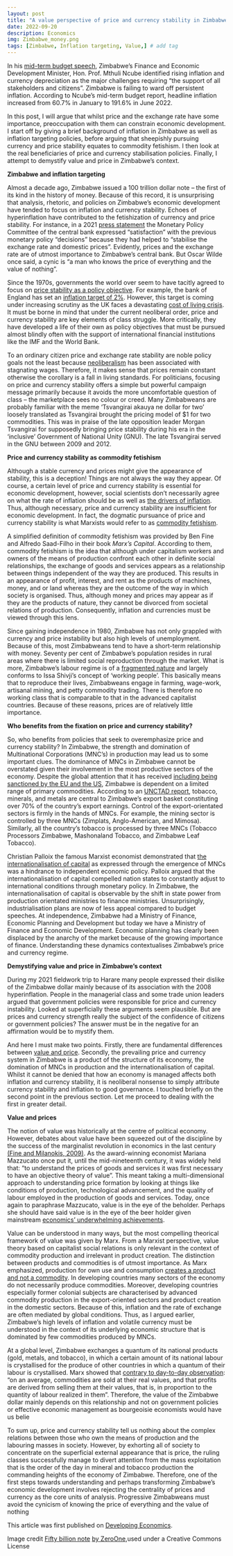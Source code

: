 ```yaml
---
layout: post
title: "A value perspective of price and currency stability in Zimbabwe"
date: 2022-09-20
description: Economics
img: Zimbabwe_money.png
tags: [Zimbabwe, Inflation targeting, Value,] # add tag
---
```


In his [mid-term budget speech](http://www.zimtreasury.gov.zw/index.php?option=com_content&view=article&id=253:the-2022-mid-term-budget-and-economic-review-supplementary-budget&catid=83&Itemid=613), Zimbabwe’s Finance and Economic Development Minister, Hon. Prof. Mthuli Ncube identified rising inflation and currency depreciation as the major challenges requiring “the support of all stakeholders and citizens”.  Zimbabwe is failing to ward off persistent inflation. According to Ncube’s mid-term budget report, headline inflation increased from 60.7% in January to 191.6% in June 2022.

In this post, I will argue that whilst price and the exchange rate have some importance, preoccupation with them can constrain economic development. I start off by giving a brief background of inflation in Zimbabwe as well as inflation targeting policies, before arguing that sheepishly pursuing currency and price stability equates to commodity fetishism. I then look at the real beneficiaries of price and currency stabilisation policies. Finally, I attempt to demystify value and price in Zimbabwe’s context.

**Zimbabwe and inflation targeting**

Almost a decade ago, Zimbabwe issued a 100 trillion dollar note – the first of its kind in the history of money. Because of this record, it is unsurprising that analysis, rhetoric, and policies on Zimbabwe’s economic development have tended to focus on inflation and currency stability. Echoes of hyperinflation have contributed to the fetishization of currency and price stability. For instance, in a 2021 [press statement](https://www.rbz.co.zw/documents/press/2021/December/MPC-Resolutions---3-December-2021.pdf) the Monetary Policy Committee of the central bank  expressed “satisfaction” with the previous monetary policy “decisions” because they had helped to “stabilise the exchange rate and domestic prices”. Evidently, prices and the exchange rate are of utmost importance to Zimbabwe’s central bank. But Oscar Wilde once said, a cynic is “a man who knows the price of everything and the value of nothing”.

Since the 1970s, governments the world over seem to have tacitly agreed to focus on [price stability as a policy objective](https://www.researchgate.net/publication/264813142_Towards_a_Marxian_critique_of_inflation_targeting). For example, the bank of England has set an [inflation target of 2%](https://www.ft.com/content/8bcd5def-7a6f-494e-8ae7-3dea28b4fdec). However, this target is coming under increasing scrutiny as the UK faces a devastating [cost of living crisis](https://www.bbc.co.uk/news/topics/cljev4jz3pjt). It must be borne in mind that under the current neoliberal order, price and currency stability are key elements of class struggle. More critically, they have developed a life of their own as policy objectives that must be pursued almost blindly often with the support of international financial institutions like the IMF and the World Bank.

To an ordinary citizen price and exchange rate stability are noble policy goals not the least because [neoliberalism](https://www.theguardian.com/news/2017/aug/18/neoliberalism-the-idea-that-changed-the-world) has been associated with stagnating wages. Therefore, it makes sense that prices remain constant otherwise the corollary is a fall in living standards. For politicians, focusing on price and currency stability offers a simple but powerful campaign message primarily because it avoids the more uncomfortable question of class – the marketplace sees no colour or creed. Many Zimbabweans are probably familiar with the meme ‘Tsvangirai akauya ne dollar for two’ loosely translated as Tsvangirai brought the pricing model of $1 for two commodities. This was in praise of the late opposition leader Morgan Tsvangirai for supposedly bringing price stability during his era in the ‘inclusive’ Government of National Unity (GNU). The late Tsvangirai served in the GNU between 2009 and 2012.

**Price and currency stability as commodity fetishism**

Although a stable currency and prices might give the appearance of stability, this is a deception! Things are not always the way they appear. Of course, a certain level of price and currency stability is essential for economic development, however, social scientists don’t necessarily agree on what the rate of inflation should be as well as [the drivers of inflation](https://www.bloomberg.com/opinion/articles/2022-05-20/bank-of-england-governor-andrew-bailey-proves-inflation-targeting-is-bad?leadSource=uverify%20wall). Thus, although necessary, price and currency stability are insufficient for economic development. In fact, the dogmatic pursuance of price and currency stability is what Marxists would refer to as [commodity fetishism](https://monthlyreview.org/2018/04/01/the-multiple-meanings-of-marxs-value-theory/#:~:text=The%20consequent%20%E2%80%9Calienation,them%20by%20nature).

A simplified definition of commodity fetishism was provided by Ben Fine and Alfredo Saad-Filho in their book *Marx’s Capital*. According to them, commodity fetishism is the idea that although under capitalism workers and owners of the means of production confront each other in definite social relationships, the exchange of goods and services appears as a relationship between things independent of the way they are produced. This results in an appearance of profit, interest, and rent as the products of machines, money, and or land whereas they are the outcome of the way in which society is organised. Thus, although money and prices may appear as if they are the products of nature, they cannot be divorced from societal relations of production. Consequently, inflation and currencies must be viewed through this lens.

Since gaining independence in 1980, Zimbabwe has not only grappled with currency and price instability but also high levels of unemployment. Because of this, most Zimbabweans tend to have a short-term relationship with money. Seventy per cent of Zimbabwe’s population resides in rural areas where there is limited social reproduction through the market. What is more, Zimbabwe’s labour regime is of a [fragmented nature](https://zimbabweland.wordpress.com/2021/08/23/worker-peasants-and-peasant-workers-new-labour-regimes-in-rural-zimbabwe/) and largely conforms to Issa Shivji’s concept of ‘working people’. This basically means that to reproduce their lives, Zimbabweans engage in farming, wage-work, artisanal mining, and petty commodity trading. There is therefore no working class that is comparable to that in the advanced capitalist countries. Because of these reasons, prices are of relatively little importance.

**Who benefits from the fixation on price and currency stability?**

So, who benefits from policies that seek to overemphasize price and currency stability? In Zimbabwe, the strength and domination of Multinational Corporations (MNC’s) in production may lead us to some important clues. The dominance of MNCs in Zimbabwe cannot be overstated given their involvement in the most productive sectors of the economy. Despite the global attention that it has received [including being sanctioned by the EU and the US](https://developingeconomics.org/2022/09/01/sanctions-and-the-changing-world-order-some-views-from-the-global-south/), Zimbabwe is dependent on a limited range of primary commodities. According to an [UNCTAD report](https://unctad.org/webflyer/state-commodity-dependence-2021#:~:text=A%20country%20is%20considered%20to,exports%20are%20composed%20of%20commodities.), tobacco, minerals, and metals are central to Zimbabwe’s export basket constituting over 70% of the country’s export earnings. Control of the export-orientated sectors is firmly in the hands of MNCs. For example, the mining sector is controlled by three MNCs (Zimplats, Anglo-American, and Mimosa). Similarly, all the country’s tobacco is processed by three MNCs (Tobacco Processors Zimbabwe, Mashonaland Tobacco, and Zimbabwe Leaf Tobacco).

Christian Palloix the famous Marxist economist demonstrated that [the internationalisation of capital](https://www.christianpalloix.com/pdf/articles/The_self_expansion_of_capital_Review_of_Radical_Economics_II.pdf) as expressed through the emergence of MNCs was a hindrance to independent economic policy. Palloix argued that the internationalisation of capital compelled nation states to constantly adjust to international conditions through monetary policy. In Zimbabwe, the internationalisation of capital is observable by the shift in state power from production orientated ministries to finance ministries. Unsurprisingly, industrialisation plans are now of less appeal compared to budget speeches. At independence, Zimbabwe had a Ministry of Finance, Economic Planning and Development but today we have a Ministry of Finance and Economic Development. Economic planning has clearly been displaced by the anarchy of the market because of the growing importance of finance. Understanding these dynamics contextualises Zimbabwe’s price and currency regime.

**Demystifying value and price in Zimbabwe’s context**

During my 2021 fieldwork trip to Harare many people expressed their dislike of the Zimbabwe dollar mainly because of its association with the 2008 hyperinflation. People in the managerial class and some trade union leaders argued that government policies were responsible for price and currency instability. Looked at superficially these arguments seem plausible. But are prices and currency strength really the subject of the confidence of citizens or government policies? The answer must be in the negative for an affirmation would be to mystify them.

And here I must make two points. Firstly, there are fundamental differences between [value and price](https://www.marxists.org/archive/marx/works/1865/value-price-profit/). Secondly, the prevailing price and currency system in Zimbabwe is a product of the structure of its economy, the domination of MNCs in production and the internationalisation of capital. Whilst it cannot be denied that how an economy is managed affects both inflation and currency stability, it is neoliberal nonsense to simply attribute currency stability and inflation to good governance. I touched briefly on the second point in the previous section. Let me proceed to dealing with the first in greater detail.

**Value and prices**

The notion of value was historically at the centre of political economy. However, debates about value have been squeezed out of the discipline by the success of the marginalist revolution in economics in the last century [(Fine and Milanokis, 2009)](https://www.routledge.com/From-Political-Economy-to-Economics-Method-the-social-and-the-historical/Milonakis-Fine/p/book/9780415423212). As the award-winning economist Mariana Mazzucato once put it, until the mid-nineteenth century, it was widely held that: “to understand the prices of goods and services it was first necessary to have an objective theory of value”. This meant taking a multi-dimensional approach to understanding price formation by looking at things like conditions of production, technological advancement, and the quality of labour employed in the production of goods and services. Today, once again to paraphrase Mazzucato, value is in the eye of the beholder. Perhaps she should have said value is in the eye of the beer holder given mainstream [economics’ underwhelming achievements](https://books.google.co.uk/books?id=hmtlZMRpRFAC&pg=PA21&source=gbs_toc_r&cad=4#v=onepage&q&f=false).

Value can be understood in many ways, but the most compelling theorical framework of value was given by Marx. From a Marxist perspective, value theory based on capitalist social relations is only relevant in the context of commodity production and irrelevant in product creation. The distinction between products and commodities is of utmost importance. As Marx emphasized, production for own use and consumption [creates a product and not a commodity](https://www.marxists.org/archive/marx/works/1865/value-price-profit/ch02.htm#c6). In developing countries many sectors of the economy do not necessarily produce commodities. Moreover, developing countries especially former colonial subjects are characterised by advanced commodity production in the export-oriented sectors and product creation in the domestic sectors. Because of this, inflation and the rate of exchange are often mediated by global conditions. Thus, as I argued earlier, Zimbabwe’s high levels of inflation and volatile currency must be understood in the context of its underlying economic structure that is dominated by few commodities produced by MNCs.

At a global level, Zimbabwe exchanges a quantum of its national products (gold, metals, and tobacco), in which a certain amount of its national labour is crystallised for the produce of other countries in which a quantum of their labour is crystallised. Marx showed that [contrary to day-to-day observation](https://www.marxists.org/archive/marx/works/1865/value-price-profit/): “on an average, commodities are sold at their real values, and that profits are derived from selling them at their values, that is, in proportion to the quantity of labour realized in them”. Therefore, the value of the Zimbabwe dollar mainly depends on this relationship and not on government policies or effective economic management as bourgeoisie economists would have us belie

To sum up, price and currency stability tell us nothing about the complex relations between those who own the means of production and the labouring masses in society. However, by exhorting all of society to concentrate on the superficial external appearance that is price, the ruling classes successfully manage to divert attention from the mass exploitation that is the order of the day in mineral and tobacco production the commanding heights of the economy of Zimbabwe. Therefore, one of the first steps towards understanding and perhaps transforming Zimbabwe’s economic development involves rejecting the centrality of prices and currency as the core units of analysis. Progressive Zimbabweans must avoid the cynicism of knowing the price of everything and the value of nothing

This article was first published on [Developing Economics](https://developingeconomics.org/2022/09/14/a-value-perspective-of-price-and-currency-stability-in-zimbabwe/).

Image credit [Fifty billion note](https://www.flickr.com/photos/ilopictures/49865916098/) [by ZeroOne](https://flickr.com/photos/villes/),used under a Creative Commons License

[jekyll-docs]: https://jekyllrb.com/docs/home
[jekyll-gh]:   https://github.com/jekyll/jekyll
[jekyll-talk]: https://talk.jekyllrb.com/

